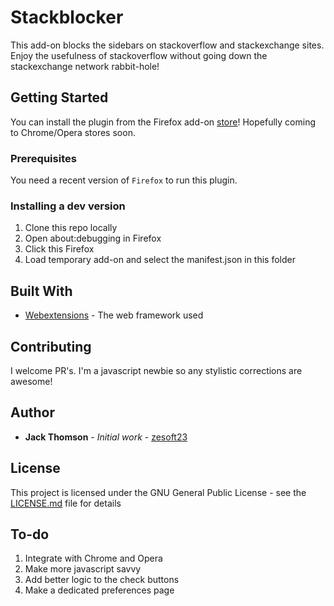 # Stackblocker

This add-on blocks the sidebars on stackoverflow and stackexchange sites. Enjoy the usefulness of stackoverflow without going down the stackexchange network rabbit-hole!

## Getting Started

You can install the plugin from the Firefox add-on [store](https://addons.mozilla.org/en-US/firefox/addon/stackblocker/)!
Hopefully coming to Chrome/Opera stores soon.

### Prerequisites

You need a recent version of `Firefox` to run this plugin.

### Installing a dev version

1. Clone this repo locally
2. Open about:debugging in Firefox
3. Click this Firefox
4. Load temporary add-on and select the manifest.json in this folder

## Built With

* [Webextensions](https://wiki.mozilla.org/WebExtensions) - The web framework used

## Contributing

I welcome PR's. I'm a javascript newbie so any stylistic corrections are awesome!

## Author

* **Jack Thomson** - *Initial work* - [zesoft23](https://github.com/zesoft23)

## License

This project is licensed under the GNU General Public License - see the [LICENSE.md](LICENSE.md) file for details

## To-do

1. Integrate with Chrome and Opera
2. Make more javascript savvy
3. Add better logic to the check buttons
4. Make a dedicated preferences page